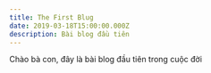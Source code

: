 ```yaml
---
title: The First Blug
date: 2019-03-18T15:00:00.000Z
description: Bài blog đầu tiên
---
```

Chào bà con, đây là bài blog đầu tiên trong cuộc đời
